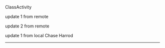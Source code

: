 ClassActivity

update 1 from remote

update 2 from remote

update 1 from local Chase Harrod

********

